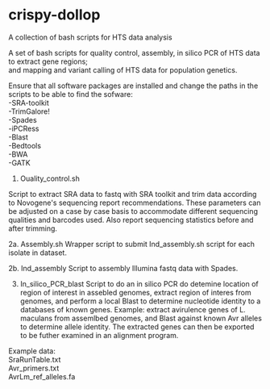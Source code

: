 # crispy-dollop
A collection of bash scripts for HTS data analysis

A set of bash scripts for quality control, assembly, in silico PCR of HTS data to extract gene regions;  
and mapping and variant calling of HTS data for population genetics.

Ensure that all software packages are installed and change the paths in the scripts to be able to find the sofware: <br/>
-SRA-toolkit <br/>
-TrimGalore! <br/>
-Spades <br/>
-iPCRess <br/>
-Blast <br/>
-Bedtools <br/>
-BWA <br/>
-GATK <br/>


1. Ouality_control.sh

Script to extract SRA data to fastq with SRA toolkit and trim data according to Novogene's sequencing report recommendations. These parameters can be adjusted on a case by case basis to accommodate different sequencing qualities and barcodes used.
Also report sequencing statistics before and after trimming.

2a. Assembly.sh
Wrapper script to submit Ind_assembly.sh script for each isolate in dataset.

2b. Ind_assembly
Script to assembly Illumina fastq data with Spades.

3. In_silico_PCR_blast
Script to do an in silico PCR do detemine location of region of interest in assebled genomes, extract region of interes from genomes, and perform a local Blast to determine nucleotide identity to a databases of known genes.
Example: extract avirulence genes of L. maculans from assemlbed genomes, and Blast against known Avr alleles to determine allele identity. The extracted genes can then be exported to be futher examined in an alignment program.

Example data: <br/>
SraRunTable.txt <br/>
Avr_primers.txt <br/>
AvrLm_ref_alleles.fa <br/>


